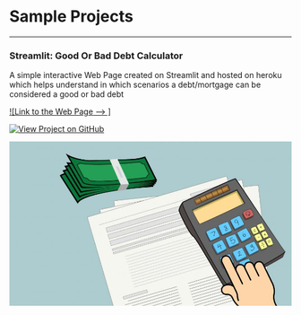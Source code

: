 # Sample Projects
---

### Streamlit: Good Or Bad Debt Calculator

A simple interactive Web Page created on Streamlit and hosted on heroku which helps understand in which scenarios a debt/mortgage can be considered a good or bad debt

[![Link to the Web Page --> ]](http://goodorbaddebtcalc.herokuapp.com)

[![View Project on GitHub](https://img.shields.io/badge/GitHub-View_on_GitHub-blue?logo=GitHub)](https://github.com/sukugogo/StreamlitHerokuGoodorBadDebt.git)

<center><img src="assets/img/DebtYesNo.jpg"/></center>
